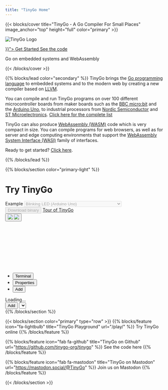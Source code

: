 ```yaml
---
title: "TinyGo Home"
---
```


{{< blocks/cover title="TinyGo - A Go Compiler For Small Places" image_anchor="top" height="full" color="primary" >}}

![TinyGo Logo](images/tinygo-logo.png)

<div class="mx-auto">
	<a class="btn btn-lg btn-primary mr-3 mb-4" href="{{< relref "/getting-started" >}}">
		Get Started <i class="fas fa-arrow-alt-circle-right ml-2"></i>
	</a>
	<a class="btn btn-lg btn-secondary mr-3 mb-4" href="https://github.com/tinygo-org/tinygo">
		See the code <i class="fab fa-github ml-2 "></i>
	</a>
	<p class="h2 mt-5">Go on embedded systems and WebAssembly</p>
</div>
{{< /blocks/cover >}}

{{% blocks/lead color="secondary" %}}
TinyGo brings the [Go programming language](https://golang.org) to embedded systems and to the modern web by creating a new compiler based on [LLVM](https://llvm.org/).

You can compile and run TinyGo programs on over 100 different microcontroller boards from maker boards such as the [BBC micro:bit](https://www.microbit.co.uk/) and the [Arduino Uno](https://store.arduino.cc/usa/arduino-uno-rev3/), to industrial processors from [Nordic Semiconductor](https://www.nordicsemi.com/) and [ST Microelectronics](https://www.st.com/). [Click here for the complete list](/docs/reference/microcontrollers)

TinyGo can also produce [WebAssembly (WASM)](https://webassembly.org/) code which is very compact in size. You can compile programs for web browsers, as well as for server and edge computing environments that support the [WebAssembly System Interface (WASI)](https://github.com/WebAssembly/WASI) family of interfaces.

Ready to get started? [Click here](getting-started).

{{% /blocks/lead %}}

{{% blocks/section color="primary-light" %}}
<link rel="stylesheet" href="playground/simulator.css">
<link rel="stylesheet" href="playground/simulator-bootstrap.css">
<script type="module" src="playground-home.js"></script>
<link rel="modulepreload" href="/playground/resources/editor.bundle.min.js"/>
<div class="col">
	<div class="container" id="playground">
		<h1 class="text-center">Try TinyGo</h1>
		<div class="row px-0">
			<div class="col col-auto">
				<div class="input-group mb-3">
					<span class="input-group-text">Example</span>
					<select class="form-select example_select" disabled>
						<option value="hello">Hello world</option>
						<option value="arduino" selected>Blinking LED (Arduino Uno)</option>
						<option value="circuitplay_express">RGB LEDs (Adafruit Circuit Playground Express)</option>
						<option value="gopher_badge">Display (Gopher Badge)</option>
					</select>
				</div>
			</div>
			<div class="col col-auto">
				<button class="btn btn-secondary playground-btn-flash mb-3" disabled>Download binary</button>
				<a href="/tour/" class="btn btn-link mb-3">Tour of TinyGo</a>
			</div>
		</div>
		<div class="playground-editor mb-3" tabindex="-1"></div>
		<div class="simulator">
			<div class="schematic-buttons">
				<button class="schematic-button-pause schematic-button" title="Pause/resume the simulation">
					<!-- only one of these two images is visible at a time -->
					<img src="playground/resources/codicon/debug-pause.svg" class="button-img-pause"/>
					<img src="playground/resources/codicon/play.svg" class="button-img-play"/>
				</button>
			</div>
			<svg class="schematic" tabindex="0">
				<g class="schematic-wrapper" style="transform: translate(50%, 50%)">
					<g class="schematic-parts"></g>
					<g class="schematic-wires"></g>
				</g>
			</svg>
			<div class="card-header">
				<ul class="nav nav-tabs card-header-tabs" role="tablist">
					<li class="nav-item" role="presentation">
						<button class="nav-link active panel-tab-terminal" id="simulator-tab-terminal" data-bs-toggle="tab" data-bs-target="#simulator-panel-terminal" type="button" role="tab" aria-controls="simulator-panel-terminal" aria-selected="true">Terminal</button>
					</li>
					<li class="nav-item" role="presentation">
						<button class="nav-link" id="simulator-properties-tab" data-bs-toggle="tab" data-bs-target="#simulator-panel-properties" type="button" role="tab" aria-controls="simulator-panel-properties" aria-selected="false">Properties</button>
					</li>
					<li class="nav-item" role="presentation">
						<button class="nav-link" id="simulator-add-tab" data-bs-toggle="tab" data-bs-target="#simulator-panel-add" type="button" role="tab" aria-controls="simulator-panel-add" aria-selected="false">Add</button>
					</li>
				</ul>
			</div>
			<div class="tab-content">
				<div class="tab-pane active terminal-box" id="simulator-panel-terminal" role="tabpanel" aria-labelledby="simulator-tab-terminal">
					<div class="terminal" tabindex="0"></div>
				</div>
				<div class="tab-pane panel-properties content" id="simulator-panel-properties" role="tabpanel" aria-labelledby="simulator-properties-tab">
					<div class="content" tabindex="0"></div>
				</div>
				<div class="tab-pane" id="simulator-panel-add" role="tabpanel" aria-labelledby="simulator-add-tab" tabindex="0">
					<div class="panel-add">
						Loading...
					</div>
				</div>
			</div>
			<div class="schematic-tooltip"></div>
			<div class="templates d-none">
				<button class="panel-add-button btn btn-primary btn-sm">Add</button>
				<select class="panel-add-select form-select form-select-sm"></select>
			</div>
		</div>
	</div>
</div>
{{% /blocks/section %}}

{{< blocks/section color="primary" type="row" >}}
{{% blocks/feature icon="fa-lightbulb" title="TinyGo Playground" url="/play/" %}}
Try TinyGo online
{{% /blocks/feature %}}

{{% blocks/feature icon="fab fa-github" title="TinyGo on Github" url="https://github.com/tinygo-org/tinygo" %}}
See the code here
{{% /blocks/feature %}}


{{% blocks/feature icon="fab fa-mastodon" title="TinyGo on Mastodon" url="https://mastodon.social/@TinyGo" %}}
Join us on Mastodon
{{% /blocks/feature %}}

{{< /blocks/section >}}

